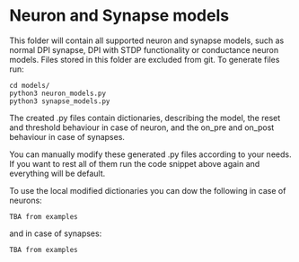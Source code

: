# Neuron and Synapse models
This folder will contain all supported neuron and synapse models, such as normal DPI synapse, DPI with STDP functionality or conductance neuron models.
Files stored in this folder are excluded from git.
To generate files run:
```
cd models/
python3 neuron_models.py
python3 synapse_models.py
```

The created .py files contain dictionaries, describing the model, the reset and threshold behaviour in case of neuron, and the on_pre and on_post behaviour in case of synapses.

You can manually modify these generated .py files according to your needs. If you want to rest all of them run the code snippet above again and everything will be default.

To use the local modified dictionaries you can dow the following in case of neurons:
```
TBA from examples
```

and in case of synapses:
```
TBA from examples
```